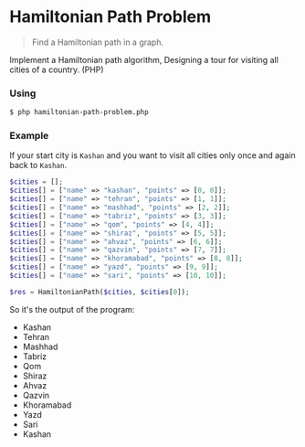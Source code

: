 # Hamiltonian Path Problem

> Find a Hamiltonian path in a graph.

Implement a Hamiltonian path algorithm, Designing a tour for visiting all cities of a country. (PHP)

### Using

```sh
$ php hamiltonian-path-problem.php
```

### Example

If your start city is `Kashan` and you want to visit all cities only once and again back to `Kashan`.

```php
$cities = [];
$cities[] = ["name" => "kashan", "points" => [0, 0]];
$cities[] = ["name" => "tehran", "points" => [1, 1]];
$cities[] = ["name" => "mashhad", "points" => [2, 2]];
$cities[] = ["name" => "tabriz", "points" => [3, 3]];
$cities[] = ["name" => "qom", "points" => [4, 4]];
$cities[] = ["name" => "shiraz", "points" => [5, 5]];
$cities[] = ["name" => "ahvaz", "points" => [6, 6]];
$cities[] = ["name" => "qazvin", "points" => [7, 7]];
$cities[] = ["name" => "khoramabad", "points" => [8, 8]];
$cities[] = ["name" => "yazd", "points" => [9, 9]];
$cities[] = ["name" => "sari", "points" => [10, 10]];

$res = HamiltonianPath($cities, $cities[0]);
```

So it's the output of the program:

- Kashan
- Tehran
- Mashhad
- Tabriz
- Qom
- Shiraz
- Ahvaz
- Qazvin
- Khoramabad
- Yazd
- Sari
- Kashan

